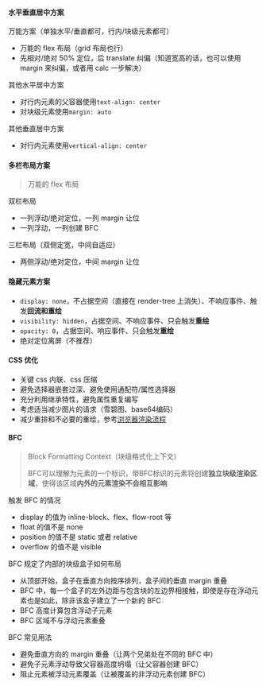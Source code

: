 #### 水平垂直居中方案

万能方案（单独水平/垂直都可，行内/块级元素都可）

- 万能的 flex 布局（grid 布局也行）
- 先相对/绝对 50% 定位，后 translate 纠偏（知道宽高的话，也可以使用 margin 来纠偏，或者用 calc 一步解决）

其他水平居中方案

- 对行内元素的父容器使用`text-align: center`
- 对块级元素使用`margin: auto`

其他垂直居中方案

- 对行内元素使用`vertical-align: center`

#### 多栏布局方案

> 万能的 flex 布局

双栏布局

- 一列浮动/绝对定位，一列 margin 让位
- 一列浮动，一列创建 BFC

三栏布局（双侧定宽，中间自适应）

- 两侧浮动/绝对定位，中间 margin 让位

#### 隐藏元素方案

- `display: none`，不占据空间（直接在 render-tree 上消失）、不响应事件、触发**回流和重绘**
- `visibility: hidden`，占据空间、不响应事件、只会触发**重绘**
- `opacity: 0`，占据空间、响应事件、只会触发**重绘**
- 绝对定位离屏（不推荐）

#### CSS 优化

- 关键 css 内联、css 压缩 
- 避免选择器嵌套过深、避免使用通配符/属性选择器
- 充分利用继承特性，避免属性重复编写
- 考虑适当减少图片的请求（雪碧图、base64编码）
- 减少重排和不必要的重绘，参考[浏览器渲染流程](./browser.md#浏览器渲染流程)

#### BFC

> Block Formatting Context（块级格式化上下文）
>
> BFC可以理解为元素的一个标识，带BFC标识的元素将创建**独立块级渲染区域**，使得该区域**内外的元素渲染不会相互影响**

触发 BFC 的情况

- display 的值为 inline-block、flex、flow-root 等
- float 的值不是 none
- position 的值不是 static 或者 relative
- overflow 的值不是 visible

BFC 规定了内部的块级盒子如何布局

- 从顶部开始，盒子在垂直方向按序排列，盒子间的垂直 margin 重叠
- BFC 中，每一个盒子的左外边距与包含块的左边界相接触，即使是存在浮动元素也是如此，除非该盒子建立了一个新的 BFC
- BFC 高度计算包含浮动子元素
- BFC 区域不与浮动元素重叠

BFC 常见用法

- 避免垂直方向的 margin 重叠（让两个兄弟处在不同的 BFC 中）
- 避免子元素浮动导致父容器高度坍塌（让父容器创建 BFC）
- 阻止元素被浮动元素覆盖（让被覆盖的非浮动元素创建 BFC）
